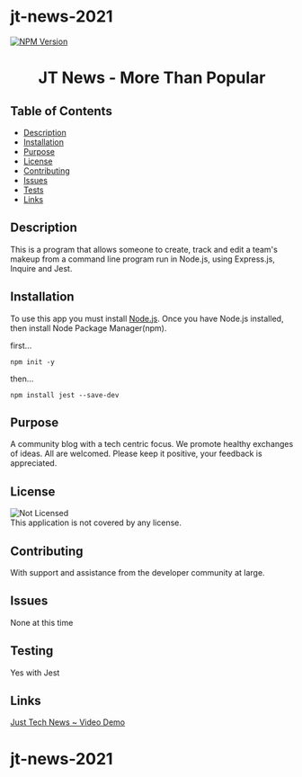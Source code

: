 # jt-news-2021

[![NPM Version](https://img.shields.io/npm/v/npm.svg?style=flat)]()
<br />

  <h1 align="center"> 
 JT News - More Than Popular </h1>
     
  ## Table of Contents
  - [Description](#description)
  - [Installation](#installation)
  - [Purpose](#purpose)
  - [License](#license)
  - [Contributing](#contributing)
  - [Issues](#issues)
  - [Tests](#tests)
  - [Links](#links)
  ## Description
   This is a program that allows someone to create, track and edit a team's makeup from a command line program run in Node.js, using Express.js, Inquire and Jest.
  ## Installation
   To use this app you must install [Node.js](https://nodejs.org/en/).  Once you have Node.js installed, then install Node Package Manager(npm).

first...

```
npm init -y
```

then...

```
npm install jest --save-dev
```

## Purpose

A community blog with a tech centric focus. We promote healthy exchanges of ideas. All are welcomed. Please keep it positive, your feedback is appreciated.

## License

![Not Licensed](https://img.shields.io/badge/license--tertiary)
<br />
This application is not covered by any license.

## Contributing

With support and assistance from the developer community at large.

## Issues

None at this time

## Testing

Yes with Jest

## Links

[Just Tech News ~ Video Demo]("____")

# jt-news-2021
